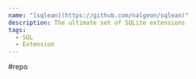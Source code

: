 ```yaml
---
name: "[sqlean](https://github.com/nalgeon/sqlean)"
description: The ultimate set of SQLite extensions
tags:
  - SQL
  - Extension
---
```

#repo